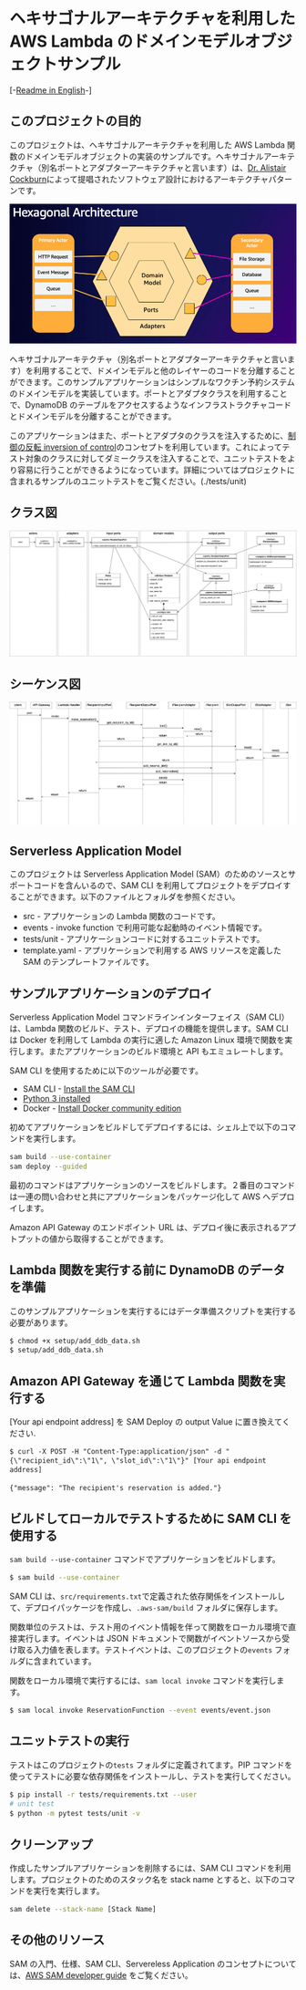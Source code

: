 # ヘキサゴナルアーキテクチャを利用した AWS Lambda のドメインモデルオブジェクトサンプル

[-[Readme in English](README.md)-]

## このプロジェクトの目的

このプロジェクトは、ヘキサゴナルアーキテクチャを利用した AWS Lambda 関数のドメインモデルオブジェクトの実装のサンプルです。ヘキサゴナルアーキテクチャ（別名ポートとアダプターアーキテクチャと言います）は、[Dr. Alistair Cockburn](https://en.wikipedia.org/wiki/Alistair_Cockburn)によって提唱されたソフトウェア設計におけるアーキテクチャパターンです。

![Hexaglnal Architecture](hexagonal_architecture.png)

ヘキサゴナルアーキテクチャ（別名ポートとアダプターアーキテクチャと言います）を利用することで、ドメインモデルと他のレイヤーのコードを分離することができます。このサンプルアプリケーションはシンプルなワクチン予約システムのドメインモデルを実装しています。ポートとアダプタクラスを利用することで、DynamoDB のテーブルをアクセスするようなインフラストラクチャコードとドメインモデルを分離することができます。

このアプリケーションはまた、ポートとアダプタのクラスを注入するために、[制御の反転 inversion of control](https://en.wikipedia.org/wiki/Inversion_of_control)のコンセプトを利用しています。これによってテスト対象のクラスに対してダミークラスを注入することで、ユニットテストをより容易に行うことができるようになっています。詳細についてはプロジェクトに含まれるサンプルのユニットテストをご覧ください。(./tests/unit)

## クラス図

![Domain Models](ReservationReporter-Page-1.drawio.png)

## シーケンス図

![Sequence diagram](ReservationReporter-Page-2.drawio.png)

## Serverless Application Model

このプロジェクトは Serverless Application Model (SAM）のためのソースとサポートコードを含んいるので、SAM CLI を利用してプロジェクトをデプロイすることができます。以下のファイルとフォルダを参照ください。

- src - アプリケーションの Lambda 関数のコードです。
- events - invoke function で利用可能な起動時のイベント情報です。
- tests/unit - アプリケーションコードに対するユニットテストです。
- template.yaml - アプリケーションで利用する AWS リソースを定義した SAM のテンプレートファイルです。

## サンプルアプリケーションのデプロイ

Serverless Application Model コマンドラインインターフェイス（SAM CLI）は、Lambda 関数のビルド、テスト、デプロイの機能を提供します。SAM CLI は Docker を利用して Lambda の実行に適した Amazon Linux 環境で関数を実行します。またアプリケーションのビルド環境と API もエミュレートします。

SAM CLI を使用するために以下のツールが必要です。

- SAM CLI - [Install the SAM CLI](https://docs.aws.amazon.com/serverless-application-model/latest/developerguide/serverless-sam-cli-install.html)
- [Python 3 installed](https://www.python.org/downloads/)
- Docker - [Install Docker community edition](https://hub.docker.com/search/?type=edition&offering=community)

初めてアプリケーションをビルドしてデプロイするには、シェル上で以下のコマンドを実行します。

```bash
sam build --use-container
sam deploy --guided
```

最初のコマンドはアプリケーションのソースをビルドします。２番目のコマンドは一連の問い合わせと共にアプリケーションをパッケージ化して AWS へデプロイします。

Amazon API Gateway のエンドポイント URL は、デプロイ後に表示されるアプトプットの値から取得することができます。

## Lambda 関数を実行する前に DynamoDB のデータを準備

このサンプルアプリケーションを実行するにはデータ準備スクリプトを実行する必要があります。

```bash
$ chmod +x setup/add_ddb_data.sh
$ setup/add_ddb_data.sh

```

## Amazon API Gateway を通じて Lambda 関数を実行する

[Your api endpoint address] を SAM Deploy の output Value に置き換えてください.

```bach
$ curl -X POST -H "Content-Type:application/json" -d "{\"recipient_id\":\"1\", \"slot_id\":\"1\"}" [Your api endpoint address]

{"message": "The recipient's reservation is added."}
```

## ビルドしてローカルでテストするために SAM CLI を使用する

`sam build --use-container` コマンドでアプリケーションをビルドします。

```bash
$ sam build --use-container
```

SAM CLI は、`src/requirements.txt`で定義された依存関係をインストールして、デプロイパッケージを作成し、`.aws-sam/build` フォルダに保存します。

関数単位のテストは、テスト用のイベント情報を伴って関数をローカル環境で直接実行します。イベントは JSON ドキュメントで関数がイベントソースから受け取る入力値を表します。テストイベントは、このプロジェクトの`events` フォルダに含まれています。

関数をローカル環境で実行するには、`sam local invoke` コマンドを実行します。

```bash
$ sam local invoke ReservationFunction --event events/event.json
```

## ユニットテストの実行

テストはこのプロジェクトの`tests` フォルダに定義されてます。PIP コマンドを使ってテストに必要な依存関係をインストールし、テストを実行してください。

```bash
$ pip install -r tests/requirements.txt --user
# unit test
$ python -m pytest tests/unit -v
```

## クリーンアップ

作成したサンプルアプリケーションを削除するには、SAM CLI コマンドを利用します。プロジェクトのためのスタック名を stack name とすると、以下のコマンドを実行を実行します。

```bash
sam delete --stack-name [Stack Name]
```

## その他のリソース

SAM の入門、仕様、SAM CLI、Servereless Application のコンセプトについては、[AWS SAM developer guide](https://docs.aws.amazon.com/serverless-application-model/latest/developerguide/what-is-sam.html) をご覧ください。
